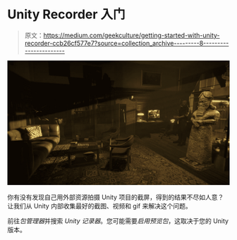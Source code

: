 # Unity Recorder 入门

> 原文：<https://medium.com/geekculture/getting-started-with-unity-recorder-ccb26cf577e7?source=collection_archive---------8----------------------->

![](img/82f6461cb8421c0306fa3c529e82216d.png)

你有没有发现自己用外部资源拍摄 Unity 项目的截屏，得到的结果不尽如人意？让我们从 Unity 内部收集最好的截图、视频和 gif 来解决这个问题。

前往*包管理器*并搜索 *Unity 记录器*。您可能需要*启用预览包*，这取决于您的 Unity 版本。